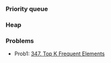 ### Priority queue

### Heap

### Problems
- Prob1: [347. Top K Frequent Elements](https://leetcode.com/problems/top-k-frequent-elements/description/)